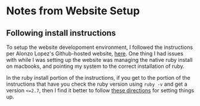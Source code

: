# Notes from Website Setup

## Following install instructions

To setup the website developoment environment, I followed the instructions per Alonzo Lopez's Github-hosted website, [here](https://github.com/alonzolopez/alonzolopez.github.io). One thing I had issues with while I was setting up the website was managing the native ruby install on macbooks, and pointing my system to the correct installation of ruby.

In the ruby install portion of the instructions, if you get to the portion of the instructions that have you check the ruby version using `ruby -v` and get a version `<=2.7`, then I find it better to follow [these directions](https://jekyllrb.com/docs/installation/macos/) for setting things up.